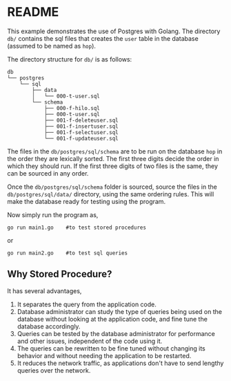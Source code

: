 README
===========

This example demonstrates the use of Postgres with Golang. The directory `db/` contains the sql files that creates the `user` table in the database (assumed to be named as `hop`).

The directory structure for `db/` is as follows:

    db
    └── postgres
        └── sql
            ├── data
            │   └── 000-t-user.sql
            └── schema
                ├── 000-f-hilo.sql
                ├── 000-t-user.sql
                ├── 001-f-deleteuser.sql
                ├── 001-f-insertuser.sql
                ├── 001-f-selectuser.sql
                └── 001-f-updateuser.sql


The files in the `db/postgres/sql/schema` are to be run on the database `hop` in the order they are lexically sorted. The first three digits decide the order in which they should run. If the first three digits of two files is the same, they can be sourced in any order.

Once the `db/postgres/sql/schema` folder is sourced, source the files in the `db/postgres/sql/data/` directory, using the same ordering rules. This will make the database ready for testing using the program.

Now simply run the program as,

    go run main1.go    #to test stored procedures

or

    go run main2.go    #to test sql queries


Why Stored Procedure?
---------------------------
It has several advantages,

1. It separates the query from the application code.
2. Database administrator can study the type of queries being used on the database without looking at the application code, and fine tune the database accordingly.
3. Queries can be tested by the database administrator for performance and other issues, independent of the code using it.
4. The queries can be rewritten to be fine tuned without changing its behavior and without needing the application to be restarted.
5. It reduces the network traffic, as applications don't have to send lengthy queries over the network.


